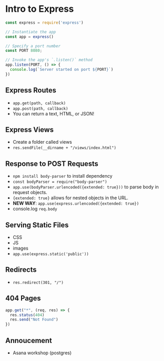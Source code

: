 # Intro to Express

```js
const express = require('express')

// Instantiate the app
const app = express()

// Specify a port number
const PORT 8080;

// Invoke the app's `.listen()` method 
app.listen(PORT, () => {
  console.log(`Server started on port ${PORT}`)
})
```

## Express Routes
- `app.get(path, callback)`
- `app.post(path, callback)`
- You can return a text, HTML, or JSON!

## Express Views
- Create a folder called views
- `res.sendFile(__dirname + "/views/index.html")`

## Response to POST Requests
- `npm install body-parser` to install dependency
- `const bodyParser = require("body-parser")`
- `app.use(bodyParser.urlencoded({extended: true}))` to parse body in request objects. 
- `{extended: true}` allows for nested objects in the URL.
- **NEW WAY**: `app.use(express.urlencoded({extended: true})`
- console.log `req.body`

## Serving Static Files
- CSS
- JS
- images
- `app.use(express.static('public'))`

## Redirects
- `res.redirect(301, "/")`

## 404 Pages
```js
app.get("*", (req, res) => {
  res.status(404)
  res.send("Not Found")
})
```


## Annoucement
- Asana workshop (postgres)